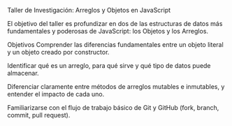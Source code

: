 Taller de Investigación: Arreglos y Objetos en JavaScript

El objetivo del taller es profundizar en dos de las estructuras de datos más fundamentales y poderosas de JavaScript: los Objetos y los Arreglos.

Objetivos
Comprender las diferencias fundamentales entre un objeto literal y un objeto creado por constructor.

Identificar qué es un arreglo, para qué sirve y qué tipo de datos puede almacenar.

Diferenciar claramente entre métodos de arreglos mutables e inmutables, y entender el impacto de cada uno.

Familiarizarse con el flujo de trabajo básico de Git y GitHub (fork, branch, commit, pull request).